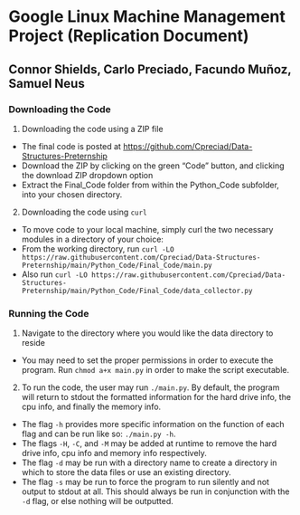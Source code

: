 # Google Linux Machine Management Project (Replication Document)

## Connor Shields, Carlo Preciado, Facundo Muñoz, Samuel Neus

### Downloading the Code
1. Downloading the code using a ZIP file
- The final code is posted at https://github.com/Cpreciad/Data-Structures-Preternship
- Download the ZIP by clicking on the green “Code” button, and clicking the download ZIP dropdown option
- Extract the Final_Code folder from within the Python_Code subfolder, into your chosen directory.
2. Downloading the code using `curl`
- To move code to your local machine, simply curl the two necessary modules in a directory of your choice:
- From the working directory, run `curl -LO https://raw.githubusercontent.com/Cpreciad/Data-Structures-Preternship/main/Python_Code/Final_Code/main.py`
- Also run `curl -LO https://raw.githubusercontent.com/Cpreciad/Data-Structures-Preternship/main/Python_Code/Final_Code/data_collector.py`

### Running the Code
1. Navigate to the directory where you would like the data directory to reside
- You may need to set the proper permissions in order to execute the program. Run `chmod a+x main.py` in order to make the script executable.
2. To run the code, the user may run `./main.py`. By default, the program will return to stdout the formatted information for the hard drive info, the cpu info, and finally the memory info.
- The flag `-h` provides more specific information on the function of each flag and can be run like so: `./main.py -h`.
- The flags `-H`, `-C`, and `-M` may be added at runtime to remove the hard drive info, cpu info and memory info respectively.
- The flag `-d` may be run with a directory name to create a directory in which to store the data files or use an existing directory.
- The flag `-s` may be run to force the program to run silently and not output to stdout at all. This should always be run in conjunction with the `-d` flag, or else nothing will be outputted.
